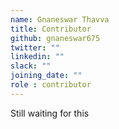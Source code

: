 ```yaml
---
name: Gnaneswar Thavva
title: Contributor
github: gnaneswar675
twitter: ""
linkedin: ""
slack: ""
joining_date: ""
role : contributor
---
```


Still waiting for this
